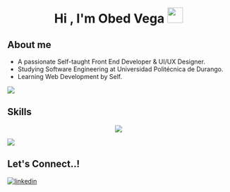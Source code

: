 <h1 align="center"><b>Hi , I'm Obed Vega </b><img src="https://media.giphy.com/media/hvRJCLFzcasrR4ia7z/giphy.gif" width="35"></h1>

## <b>About me</b>

- A passionate Self-taught Front End Developer & UI/UX Designer.
- Studying Software Engineering at Universidad Politécnica de Durango.
- Learning Web Development by Self.

<img src="https://user-images.githubusercontent.com/73097560/115834477-dbab4500-a447-11eb-908a-139a6edaec5c.gif">

## <b>Skills</b>

<p align="center">
  <a href="https://skillicons.dev" target="_blank">
    <img src="https://skillicons.dev/icons?i=js,react,nextjs,cs,dotnet,css,tailwind,bootstrap,html,ps,ai,figma&perline=6" />
  </a>
</p>

<img src="https://user-images.githubusercontent.com/73097560/115834477-dbab4500-a447-11eb-908a-139a6edaec5c.gif">

## <b> Let's Connect..!</b>
<div align='left'>

<a href="https://www.linkedin.com/in/swobedvega/" target="_blank">
  <img src="https://skillicons.dev/icons?i=linkedin" alt=linkedin style="margin-bottom: 5px;"/>
</a>

</div>

